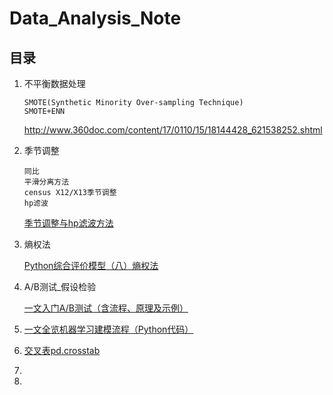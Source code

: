 # Data_Analysis_Note

## 目录

1. 不平衡数据处理

    ```
    SMOTE(Synthetic Minority Over-sampling Technique)
    SMOTE+ENN
    ```

    http://www.360doc.com/content/17/0110/15/18144428_621538252.shtml

2. 季节调整

    ```
    同比
    平滑分离方法
    census X12/X13季节调整
    hp滤波
    ```

    [季节调整与hp滤波方法](https://zhuanlan.zhihu.com/p/103506375?utm_id=0)

3. 熵权法

    [Python综合评价模型（八）熵权法](https://blog.csdn.net/Yif18/article/details/130009774)

4. A/B测试_假设检验

    [一文入门A/B测试（含流程、原理及示例）](https://zhuanlan.zhihu.com/p/68019926?utm_id=0)

5. [一文全览机器学习建模流程（Python代码）](https://mp.weixin.qq.com/s?__biz=MzI4MDE1NjExMQ==&mid=2247485282&idx=2&sn=16ca677dc8fa67261c3791906d092d8a&chksm=ebbd85c2dcca0cd40993d01078a1e658885f7506c74b24974e23571dfeb8d79fac2de67e60fc&scene=21#wechat_redirect)

6. [交叉表pd.crosstab](https://zhuanlan.zhihu.com/p/585690655)

7. 

8. 






